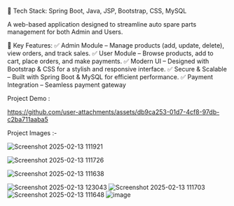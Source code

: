 🚀 Tech Stack: Spring Boot, Java, JSP, Bootstrap, CSS, MySQL

A web-based application designed to streamline auto spare parts management for both Admin and Users.

🌟 Key Features:
✅ Admin Module – Manage products (add, update, delete), view orders, and track sales.
✅ User Module – Browse products, add to cart, place orders, and make payments.
✅ Modern UI – Designed with Bootstrap & CSS for a stylish and responsive interface.
✅ Secure & Scalable – Built with Spring Boot & MySQL for efficient performance.
✅ Payment Integration – Seamless payment gateway 

Project Demo :

https://github.com/user-attachments/assets/db9ca253-01d7-4cf8-97db-c2ba711aaba5

Project Images :- 

![Screenshot 2025-02-13 111921](https://github.com/user-attachments/assets/ae002fce-7cf5-4c60-9ee3-058a148889fd)

![Screenshot 2025-02-13 111726](https://github.com/user-attachments/assets/b46d514c-d3f4-4656-b0c5-3e5012679b96)

![Screenshot 2025-02-13 111638](https://github.com/user-attachments/assets/c1426f7f-2841-43bd-92c0-4ab886ab2739)

![Screenshot 2025-02-13 123043](https://github.com/user-attachments/assets/4a600203-b57c-4580-9ab5-60abbb8cc108)
![Screenshot 2025-02-13 111703](https://github.com/user-attachments/assets/bb6007a3-07cf-4aca-bc1d-c00f2a66afd9)
![Screenshot 2025-02-13 111648](https://github.com/user-attachments/assets/a260cbd0-0e76-46b6-841f-13abc44cc224)
![image](https://github.com/user-attachments/assets/ee638b52-bbb5-433c-94bb-8e7803c518fb)







